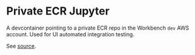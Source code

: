 
# Private ECR Jupyter

A devcontainer pointing to a private ECR repo in the Workbench `dev` AWS account.
Used for UI automated integration testing.

See [source](https://us-east-1.console.aws.amazon.com/ecr/repositories/private/639879951631/verily-workbench-private-test-app-repo?region=us-east-1).
